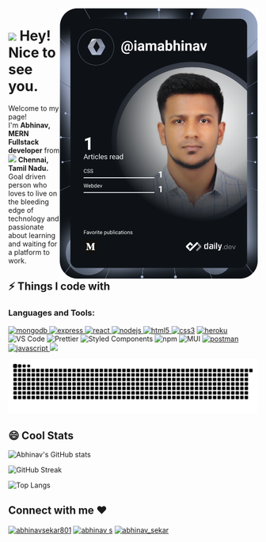   <a href="https://app.daily.dev/ragavkumarv">
    <img
      width="400"
      align="right"
      src="https://github.com/Abhinav80555/Abhinav80555/blob/main/devcard.svg"
      alt="Abhinav's Dev Card"
    />
  </a>
 
<h1><img src="https://emojis.slackmojis.com/emojis/images/1531849430/4246/blob-sunglasses.gif?1531849430" width="30"/> Hey! Nice to see you.</h1>

<p>Welcome to my page! </br> I'm <b>Abhinav, MERN Fullstack developer</b> from <img src="https://flagcdn.com/in.svg" width="18"/> <b>Chennai, Tamil Nadu.</b> 
<br/>Goal driven person who loves to live on the bleeding edge of technology and passionate about learning and waiting for a platform to work.</p>

## ⚡ Things I code with

<h3 align="left">Languages and Tools:</h3>
<p align="left"> 
  <a href="https://www.mongodb.com/" target="_blank" rel="noreferrer"> <img src="https://img.shields.io/badge/-MongoDB-13aa52?style=flat-square&logo=mongodb&logoColor=white" alt="mongodb" width="100" height="30"/> </a>
  <a href="https://expressjs.com" target="_blank" rel="noreferrer"> <img src="https://img.shields.io/badge/-Express-F7B93E?style=flat-square&logo=express&logoColor=white" alt="express" width="90" height="30"/> </a> 
    <a href="https://reactjs.org/" target="_blank" rel="noreferrer"> <img src="https://img.shields.io/badge/-React-45b8d8?style=flat-square&logo=react&logoColor=white" alt="react" width="90" height="30"/> </a>
  <a href="https://nodejs.org" target="_blank" rel="noreferrer"> <img src="https://img.shields.io/badge/-Nodejs-43853d?style=flat-square&logo=Node.js&logoColor=white" alt="nodejs" width="90" height="30"/> </a>
  <a href="https://www.w3.org/html/" target="_blank" rel="noreferrer"> <img src="https://img.shields.io/badge/-HTML5-E34F26?style=flat-square&logo=html5&logoColor=white" alt="html5" width="90" height="30"/> </a> 
  <a href="https://www.w3schools.com/css/" target="_blank" rel="noreferrer"> <img src="https://img.shields.io/badge/-CSS-764ABC?style=flat-square&logo=CSS3&logoColor=white" alt="css3" width="90" height="30"/></a>
   <a href="https://heroku.com" target="_blank" rel="noreferrer"> <img src="https://img.shields.io/badge/-Heroku-430098?style=flat-square&logo=heroku&logoColor=white" alt="heroku" width="90" height="30"/> </a>
    <img alt="VS Code" src="https://img.shields.io/badge/-VS_Code-007ACC?style=flat-square&logo=visual-studio-code&logoColor=white" width="90" height="30" /> 
    <img alt="Prettier" src="https://img.shields.io/badge/-Prettier-F7B93E?style=flat-square&logo=prettier&logoColor=white"  width="90" height="30"/>
    <img alt="Styled Components" src="https://img.shields.io/badge/-Styled_Components-db7092?style=flat-square&logo=styled-components&logoColor=white" height="30" />
   <img alt="npm" src="https://img.shields.io/badge/-NPM-CB3837?style=flat-square&logo=npm&logoColor=white" width="90" height="30"/>
   <img alt="MUI" src="https://img.shields.io/badge/-Material%20UI-007ACC?style=flat-square&logo=mui&logoColor=white" height="30"/>
   <a href="https://postman.com" target="_blank" rel="noreferrer"> <img src="https://img.shields.io/badge/-Postman-E34F26?style=flat-square&logo=postman&logoColor=white" alt="postman" height="30"/> </a>
  <a href="https://developer.mozilla.org/en-US/docs/Web/JavaScript" target="_blank" rel="noreferrer"> <img src="https://img.shields.io/badge/-JavaScript-F7B93E?style=flat-square&logo=javascript&logoColor=black" alt="javascript" height="30"/> </a>   
 <a href="https://redux.js.org" target="_blank" rel="noreferrer"> <img src="https://img.shields.io/badge/-Redux-764ABC?style=flat-square&logo=redux&logoColor=white" height="30"/> </a> </p>
  
  
 

 


<img alt="contribution" src="https://github.com/Abhinav80555/Abhinav80555/blob/output/github-contribution-grid-snake.svg" />

## 😄 Cool Stats
![Abhinav's GitHub stats](https://github-readme-stats.vercel.app/api?username=abhinav80555&show_icons=true&theme=radical)

![GitHub Streak](https://github-readme-streak-stats.herokuapp.com/?user=abhinav80555&theme=radical)

![Top Langs](https://github-readme-stats.vercel.app/api/top-langs/?username=abhinav80555&layout=compact&theme=radical&langs_count=6)






<h2 align="left">Connect with me ❤️</h2>
<p align="left">
<a href="https://twitter.com/abhinavsekar801" target="blank"><img align="center" src="https://raw.githubusercontent.com/rahuldkjain/github-profile-readme-generator/master/src/images/icons/Social/twitter.svg" alt="abhinavsekar801" height="30" width="40" /></a>
<a href="https://www.linkedin.com/in/abhinav80555/" target="blank"><img align="center" src="https://raw.githubusercontent.com/rahuldkjain/github-profile-readme-generator/master/src/images/icons/Social/linked-in-alt.svg" alt="abhinav s" height="30" width="40" /></a>
<a href="https://instagram.com/abhinav_sekar" target="blank"><img align="center" src="https://raw.githubusercontent.com/rahuldkjain/github-profile-readme-generator/master/src/images/icons/Social/instagram.svg" alt="abhinav_sekar" height="30" width="40" /></a>
</p>




<!--
**Abhinav80555/Abhinav80555** is a ✨ _special_ ✨ repository because its `README.md` (this file) appears on your GitHub profile.

Here are some ideas to get you started:

- 🔭 I’m currently working on ...
- 🌱 I’m currently learning ...
- 👯 I’m looking to collaborate on ...
- 🤔 I’m looking for help with ...
- 💬 Ask me about ...
- 📫 How to reach me: ...
- 😄 Pronouns: ...
- ⚡ Fun fact: ...
-->
